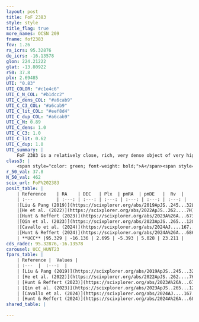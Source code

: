 ```yaml
---
layout: post
title: FoF 2383
style: style
title_flag: true
more_names: OCSN 209
fname: fof2383
fov: 1.26
ra_icrs: 95.32876
de_icrs: -16.13578
glon: 224.21222
glat: -13.80922
r50: 37.8
plx: 2.69485
UTI: "0.83"
UTI_COLOR: "#c1e4c6"
UTI_C_N_COL: "#b1dcc2"
UTI_C_dens_COL: "#a6cab9"
UTI_C_C3_COL: "#a6cab9"
UTI_C_lit_COL: "#eef8d4"
UTI_C_dup_COL: "#a6cab9"
UTI_C_N: 0.89
UTI_C_dens: 1.0
UTI_C_C3: 1.0
UTI_C_lit: 0.62
UTI_C_dup: 1.0
UTI_summary: |
    FoF 2383 is a relatively close, rich, very dense object of very high C3 quality. It is moderately studied in the literature.
class3: |
    <span style="color: green; font-weight: bold;">A</span><span style="color: green; font-weight: bold;">A</span>
r_50_val: 37.8
N_50_val: 462
scix_url: FoF%202383
posit_table: |
    | Reference    | RA    | DEC   | Plx  | pmRA  | pmDE   |  Rv  |
    | :---         | :---: | :---: | :---: | :---: | :---: | :---: |
    |[Liu & Pang (2019)](https://scixplorer.org/abs/2019ApJS..245...32L) | 95.383 | -16.044 | 2.651 | -5.377 | 4.967 | -- |
    |[He et al. (2022)](https://scixplorer.org/abs/2022ApJS..262....7H) | 95.21 | -16.215 | 2.712 | -5.25 | 5.081 | -- |
    |[Hunt & Reffert (2023)](https://scixplorer.org/abs/2023A%26A...673A.114H) | 95.38 | -16.097 | 2.692 | -5.37 | 5.049 | 22.239 |
    |[Qin et al. (2023)](https://scixplorer.org/abs/2023ApJS..265...12Q) | 95.35 | -16.1 | 2.81 | -5.44 | 5.13 | 23.37 |
    |[Cavallo et al. (2024)](https://scixplorer.org/abs/2024AJ....167...12C) | 95.249 | -16.297 | 2.695 | -- | -- | -- |
    |[Hunt & Reffert (2024)](https://scixplorer.org/abs/2024A%26A...686A..42H) | 95.38 | -16.097 | 2.692 | -5.37 | 5.049 | 22.239 |
    | **UCC** |95.329 | -16.136 | 2.695 | -5.393 | 5.028 | 23.211 | 
cds_radec: 95.32876,-16.13578
carousel: UCC_HUNT23
fpars_table: |
    | Reference |  Values |
    | :---  |  :---:  |
    | [Liu & Pang (2019)](https://scixplorer.org/abs/2019ApJS..245...32L) | `Age=0.033, Z=0.25` |
    | [He et al. (2022)](https://scixplorer.org/abs/2022ApJS..262....7H) | `A0=0.45, logAge=7.55` |
    | [Hunt & Reffert (2023)](https://scixplorer.org/abs/2023A%26A...673A.114H) | `AV50=0.152, diffAV50=0.635, MOD50=7.805, logAge50=7.578` |
    | [Qin et al. (2023)](https://scixplorer.org/abs/2023ApJS..265...12Q) | `E(B-V)=0.1, m-M=8.02, logt=7.6` |
    | [Cavallo et al. (2024)](https://scixplorer.org/abs/2024AJ....167...12C) | `AV50=0.54, dMod50=7.92, logAge50=7.15, [Fe/H]50=-0.14` |
    | [Hunt & Reffert (2024)](https://scixplorer.org/abs/2024A%26A...686A..42H) | `MassJ=214.421` |
shared_table: |
    
---
```

